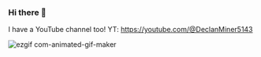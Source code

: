 ### Hi there 👋

<!--
**Boonk8812/Boonk8812** is a ✨ _special_ ✨ repository because its `README.md` (this file) appears on your GitHub profile.

- 🔭 I’m currently working on ... Random things
- 🌱 I’m currently learning ... whatever
- 👯 I’m looking to collaborate on ... my projects
- 🤔 I’m looking for help with ... coding
- 💬 Ask me about ... What I do
- 📫 How to reach me: ... Be nice and civil
- 😄 Pronouns: ... He/Him/They/Them
- ⚡ Fun fact: I like stupid tech thinga
- ㊙️ Secret Superpower: can see individual pixels and their black spacings on an TN LCD (Twisted Nematic Liquid Crystal Display)
-->

I have a YouTube channel too! YT: https://youtube.com/@DeclanMiner5143

![ezgif com-animated-gif-maker](https://github.com/Boonk8812/Boonk8812/assets/111024718/50d99fcb-3d07-42f4-807f-9a175236ed69)
